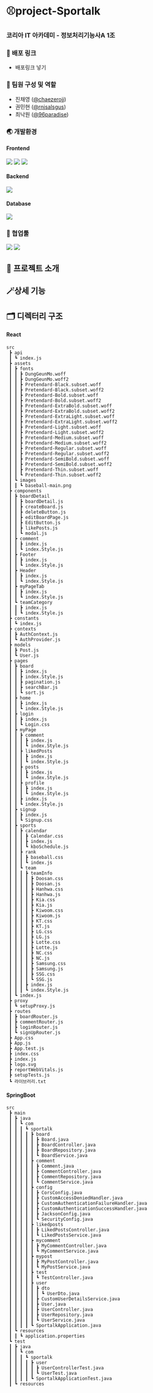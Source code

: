 # ⚾project-Sportalk
### 코리아 IT 아카데미 - 정보처리기능사A 1조

### 📌 배포 링크
- 배포링크 넣기

### 🙌 팀원 구성 및 역할
- 진채영 ([@chaezerojj](https://github.com/chaezerojj))
- 권민현 ([@rnjsalsgus](https://github.com/rnjsalsgus))
- 최낙원 ([@96paradise](https://github.com/96paradise))
  
### 🌏 개발환경
#### Frontend
<img src="https://img.shields.io/badge/react-61dafb?style=for-the-badge&logo=react&logoColor=black" /> <img src="https://img.shields.io/badge/javascript-F7DF1E.svg?style=for-the-badge&logo=javascript&logoColor=white" /> <img src="https://img.shields.io/badge/css-1572B6.svg?style=for-the-badge&logo=css3&logoColor=white" />

#### Backend
<img src="https://img.shields.io/badge/springboot-6DB33F.svg?style=for-the-badge&logo=springboot&logoColor=white" />

#### Database
<img src="https://img.shields.io/badge/mysql-4479A1.svg?style=for-the-badge&logo=springboot&logoColor=white" />

### 🔧 협업툴
<img src="https://img.shields.io/badge/github-181717?style=for-the-badge&logo=github&logoColor=white" /> <img src="https://img.shields.io/badge/notion-000?style=for-the-badge&logo=notion&logoColor=white" />
  
## 📃 프로젝트 소개 

## 🪄상세 기능

## 🗂️ 디렉터리 구조
#### React
```
src
 ┣ api
 ┃ ┗ index.js
 ┣ assets
 ┃ ┣ fonts
 ┃ ┃ ┣ DungGeunMo.woff
 ┃ ┃ ┣ DungGeunMo.woff2
 ┃ ┃ ┣ Pretendard-Black.subset.woff
 ┃ ┃ ┣ Pretendard-Black.subset.woff2
 ┃ ┃ ┣ Pretendard-Bold.subset.woff
 ┃ ┃ ┣ Pretendard-Bold.subset.woff2
 ┃ ┃ ┣ Pretendard-ExtraBold.subset.woff
 ┃ ┃ ┣ Pretendard-ExtraBold.subset.woff2
 ┃ ┃ ┣ Pretendard-ExtraLight.subset.woff
 ┃ ┃ ┣ Pretendard-ExtraLight.subset.woff2
 ┃ ┃ ┣ Pretendard-Light.subset.woff
 ┃ ┃ ┣ Pretendard-Light.subset.woff2
 ┃ ┃ ┣ Pretendard-Medium.subset.woff
 ┃ ┃ ┣ Pretendard-Medium.subset.woff2
 ┃ ┃ ┣ Pretendard-Regular.subset.woff
 ┃ ┃ ┣ Pretendard-Regular.subset.woff2
 ┃ ┃ ┣ Pretendard-SemiBold.subset.woff
 ┃ ┃ ┣ Pretendard-SemiBold.subset.woff2
 ┃ ┃ ┣ Pretendard-Thin.subset.woff
 ┃ ┃ ┗ Pretendard-Thin.subset.woff2
 ┃ ┗ images
 ┃ ┃ ┗ baseball-main.png
 ┣ components
 ┃ ┣ boardDetail
 ┃ ┃ ┣ boardDetail.js
 ┃ ┃ ┣ createBoard.js
 ┃ ┃ ┣ deleteButton.js
 ┃ ┃ ┣ editBoardPage.js
 ┃ ┃ ┣ EditButton.js
 ┃ ┃ ┣ likePosts.js
 ┃ ┃ ┗ modal.js
 ┃ ┣ comment
 ┃ ┃ ┣ index.js
 ┃ ┃ ┗ index.Style.js
 ┃ ┣ Footer
 ┃ ┃ ┣ index.js
 ┃ ┃ ┗ index.Style.js
 ┃ ┣ Header
 ┃ ┃ ┣ index.js
 ┃ ┃ ┗ index.Style.js
 ┃ ┣ myPageTab
 ┃ ┃ ┣ index.js
 ┃ ┃ ┗ index.Style.js
 ┃ ┗ teamCategory
 ┃ ┃ ┣ index.js
 ┃ ┃ ┗ index.Style.js
 ┣ constants
 ┃ ┗ index.js
 ┣ contexts
 ┃ ┣ AuthContext.js
 ┃ ┗ AuthProvider.js
 ┣ models
 ┃ ┣ Post.js
 ┃ ┗ User.js
 ┣ pages
 ┃ ┣ board
 ┃ ┃ ┣ index.js
 ┃ ┃ ┣ index.Style.js
 ┃ ┃ ┣ pagination.js
 ┃ ┃ ┣ searchBar.js
 ┃ ┃ ┗ sort.js
 ┃ ┣ home
 ┃ ┃ ┣ index.js
 ┃ ┃ ┗ index.Style.js
 ┃ ┣ login
 ┃ ┃ ┣ index.js
 ┃ ┃ ┗ Login.css
 ┃ ┣ myPage
 ┃ ┃ ┣ comment
 ┃ ┃ ┃ ┣ index.js
 ┃ ┃ ┃ ┗ index.Style.js
 ┃ ┃ ┣ likedPosts
 ┃ ┃ ┃ ┣ index.js
 ┃ ┃ ┃ ┗ index.Style.js
 ┃ ┃ ┣ posts
 ┃ ┃ ┃ ┣ index.js
 ┃ ┃ ┃ ┗ index.Style.js
 ┃ ┃ ┣ profile
 ┃ ┃ ┃ ┣ index.js
 ┃ ┃ ┃ ┗ index.Style.js
 ┃ ┃ ┣ index.js
 ┃ ┃ ┗ index.Style.js
 ┃ ┣ signup
 ┃ ┃ ┣ index.js
 ┃ ┃ ┗ Signup.css
 ┃ ┣ sports
 ┃ ┃ ┣ calendar
 ┃ ┃ ┃ ┣ Calendar.css
 ┃ ┃ ┃ ┣ index.js
 ┃ ┃ ┃ ┗ kboSchedule.js
 ┃ ┃ ┣ rank
 ┃ ┃ ┃ ┣ baseball.css
 ┃ ┃ ┃ ┗ index.js
 ┃ ┃ ┗ team
 ┃ ┃ ┃ ┣ teamInfo
 ┃ ┃ ┃ ┃ ┣ Doosan.css
 ┃ ┃ ┃ ┃ ┣ Doosan.js
 ┃ ┃ ┃ ┃ ┣ Hanhwa.css
 ┃ ┃ ┃ ┃ ┣ Hanhwa.js
 ┃ ┃ ┃ ┃ ┣ Kia.css
 ┃ ┃ ┃ ┃ ┣ Kia.js
 ┃ ┃ ┃ ┃ ┣ Kiwoom.css
 ┃ ┃ ┃ ┃ ┣ Kiwoom.js
 ┃ ┃ ┃ ┃ ┣ KT.css
 ┃ ┃ ┃ ┃ ┣ KT.js
 ┃ ┃ ┃ ┃ ┣ LG.css
 ┃ ┃ ┃ ┃ ┣ LG.js
 ┃ ┃ ┃ ┃ ┣ Lotte.css
 ┃ ┃ ┃ ┃ ┣ Lotte.js
 ┃ ┃ ┃ ┃ ┣ NC.css
 ┃ ┃ ┃ ┃ ┣ NC.js
 ┃ ┃ ┃ ┃ ┣ Samsung.css
 ┃ ┃ ┃ ┃ ┣ Samsung.js
 ┃ ┃ ┃ ┃ ┣ SSG.css
 ┃ ┃ ┃ ┃ ┗ SSG.js
 ┃ ┃ ┃ ┣ index.js
 ┃ ┃ ┃ ┗ index.Style.js
 ┃ ┗ index.js
 ┣ proxy
 ┃ ┗ setupProxy.js
 ┣ routes
 ┃ ┣ boardRouter.js
 ┃ ┣ commentRouter.js
 ┃ ┣ loginRouter.js
 ┃ ┗ signUpRouter.js
 ┣ App.css
 ┣ App.js
 ┣ App.test.js
 ┣ index.css
 ┣ index.js
 ┣ logo.svg
 ┣ reportWebVitals.js
 ┣ setupTests.js
 ┗ 라이브러리.txt
```

#### SpringBoot
```
src
 ┣ main
 ┃ ┣ java
 ┃ ┃ ┗ com
 ┃ ┃ ┃ ┗ sportalk
 ┃ ┃ ┃ ┃ ┣ board
 ┃ ┃ ┃ ┃ ┃ ┣ Board.java
 ┃ ┃ ┃ ┃ ┃ ┣ BoardController.java
 ┃ ┃ ┃ ┃ ┃ ┣ BoardRepository.java
 ┃ ┃ ┃ ┃ ┃ ┗ BoardService.java
 ┃ ┃ ┃ ┃ ┣ comment
 ┃ ┃ ┃ ┃ ┃ ┣ Comment.java
 ┃ ┃ ┃ ┃ ┃ ┣ CommentController.java
 ┃ ┃ ┃ ┃ ┃ ┣ CommentRepository.java
 ┃ ┃ ┃ ┃ ┃ ┗ CommentService.java
 ┃ ┃ ┃ ┃ ┣ config
 ┃ ┃ ┃ ┃ ┃ ┣ CorsConfig.java
 ┃ ┃ ┃ ┃ ┃ ┣ CustomAccessDeniedHandler.java
 ┃ ┃ ┃ ┃ ┃ ┣ CustomAuthenticationFailureHandler.java
 ┃ ┃ ┃ ┃ ┃ ┣ CustomAuthenticationSuccessHandler.java
 ┃ ┃ ┃ ┃ ┃ ┣ JacksonConfig.java
 ┃ ┃ ┃ ┃ ┃ ┗ SecurityConfig.java
 ┃ ┃ ┃ ┃ ┣ likedposts
 ┃ ┃ ┃ ┃ ┃ ┣ LikedPostsController.java
 ┃ ┃ ┃ ┃ ┃ ┗ LikedPostsService.java
 ┃ ┃ ┃ ┃ ┣ mycomment
 ┃ ┃ ┃ ┃ ┃ ┣ MyCommentController.java
 ┃ ┃ ┃ ┃ ┃ ┗ MyCommentService.java
 ┃ ┃ ┃ ┃ ┣ mypost
 ┃ ┃ ┃ ┃ ┃ ┣ MyPostController.java
 ┃ ┃ ┃ ┃ ┃ ┗ MyPostService.java
 ┃ ┃ ┃ ┃ ┣ test
 ┃ ┃ ┃ ┃ ┃ ┗ TestController.java
 ┃ ┃ ┃ ┃ ┣ user
 ┃ ┃ ┃ ┃ ┃ ┣ dto
 ┃ ┃ ┃ ┃ ┃ ┃ ┗ UserDto.java
 ┃ ┃ ┃ ┃ ┃ ┣ CustomUserDetailsService.java
 ┃ ┃ ┃ ┃ ┃ ┣ User.java
 ┃ ┃ ┃ ┃ ┃ ┣ UserController.java
 ┃ ┃ ┃ ┃ ┃ ┣ UserRepository.java
 ┃ ┃ ┃ ┃ ┃ ┗ UserService.java
 ┃ ┃ ┃ ┃ ┗ SportalkApplication.java
 ┃ ┗ resources
 ┃ ┃ ┗ application.properties
 ┗ test
 ┃ ┣ java
 ┃ ┃ ┗ com
 ┃ ┃ ┃ ┗ sportalk
 ┃ ┃ ┃ ┃ ┣ user
 ┃ ┃ ┃ ┃ ┃ ┣ UserControllerTest.java
 ┃ ┃ ┃ ┃ ┃ ┗ UserTest.java
 ┃ ┃ ┃ ┃ ┗ SportalkApplicationTest.java
 ┃ ┗ resources
```
